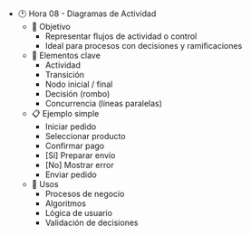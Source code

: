- 🕐 Hora 08 - Diagramas de Actividad
  - 🎯 Objetivo
    - Representar flujos de actividad o control
    - Ideal para procesos con decisiones y ramificaciones
  - 📌 Elementos clave
    - Actividad
    - Transición
    - Nodo inicial / final
    - Decisión (rombo)
    - Concurrencia (líneas paralelas)
  - 📋 Ejemplo simple
    - Iniciar pedido
    - Seleccionar producto
    - Confirmar pago
    - [Sí] Preparar envío
    - [No] Mostrar error
    - Enviar pedido
  - 🧠 Usos
    - Procesos de negocio
    - Algoritmos
    - Lógica de usuario
    - Validación de decisiones
